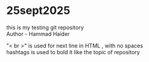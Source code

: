 # 25sept2025
this is my testing git repository
<br>
Author - Hammad Haider

"< br >" is used for next line in HTML
, with no spaces
<br>
hashtags is used to bold it like the topic of repository
